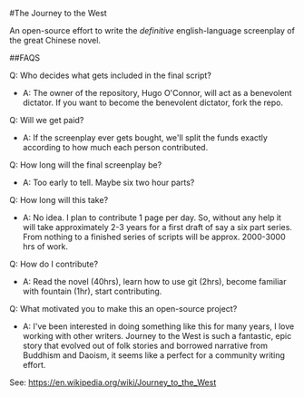 #The Journey to the West

An open-source effort to write the *definitive* english-language screenplay of the great Chinese novel.

##FAQS

Q: Who decides what gets included in the final script?
- A: The owner of the repository, Hugo O'Connor, will act as a benevolent dictator. If you want to become the benevolent dictator, fork the repo.

Q: Will we get paid?
- A: If the screenplay ever gets bought, we'll split the funds exactly according to how much each person contributed.

Q: How long will the final screenplay be?
- A: Too early to tell. Maybe six two hour parts?

Q: How long will this take?
- A: No idea. I plan to contribute 1 page per day. So, without any help it will take approximately 2-3 years for a first draft of say a six part series. From nothing to a finished series of scripts will be approx. 2000-3000 hrs of work.

Q: How do I contribute?
- A: Read the novel (40hrs), learn how to use git (2hrs), become familiar with fountain (1hr), start contributing.

Q: What motivated you to make this an open-source project?
- A: I've been interested in doing something like this for many years, I love working with other writers. Journey to the West is such a fantastic, epic story that evolved out of folk stories and borrowed narrative from Buddhism and Daoism, it seems like a perfect for a community writing effort.

See: https://en.wikipedia.org/wiki/Journey_to_the_West